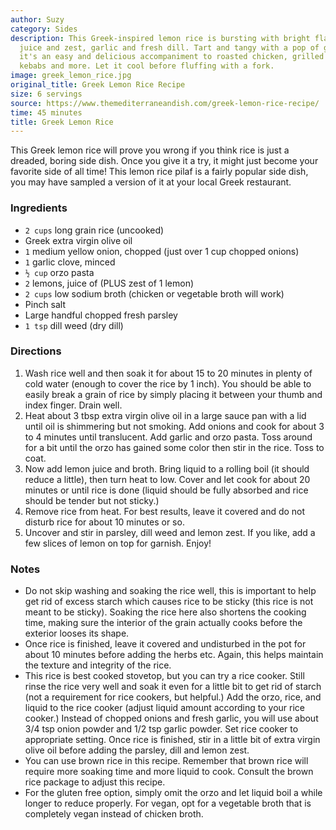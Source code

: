 ```yaml
---
author: Suzy
category: Sides
description: This Greek-inspired lemon rice is bursting with bright flavor from lemon
  juice and zest, garlic and fresh dill. Tart and tangy with a pop of green freshness,
  it's an easy and delicious accompaniment to roasted chicken, grilled seafood, lamb
  kebabs and more. Let it cool before fluffing with a fork.
image: greek_lemon_rice.jpg
original_title: Greek Lemon Rice Recipe
size: 6 servings
source: https://www.themediterraneandish.com/greek-lemon-rice-recipe/
time: 45 minutes
title: Greek Lemon Rice
---
```

This Greek lemon rice will prove you wrong if you think rice is just a dreaded, boring side dish. Once you give it a try, it might just become your favorite side of all time! This lemon rice pilaf is a fairly popular side dish, you may have sampled a version of it at your local Greek restaurant.

### Ingredients

* `2 cups` long grain rice (uncooked)
* Greek extra virgin olive oil
* `1` medium yellow onion, chopped (just over 1 cup chopped onions)
* `1` garlic clove, minced
* `½ cup` orzo pasta
* `2` lemons, juice of (PLUS zest of 1 lemon)
* `2 cups` low sodium broth (chicken or vegetable broth will work)
* Pinch salt
* Large handful chopped fresh parsley
* `1 tsp` dill weed (dry dill)

### Directions

1. Wash rice well and then soak it for about 15 to 20 minutes in plenty of cold water (enough to cover the rice by 1 inch). You should be able to easily break a grain of rice by simply placing it between your thumb and index finger. Drain well.
2. Heat about 3 tbsp extra virgin olive oil in a large sauce pan with a lid until oil is shimmering but not smoking.  Add onions and cook for about 3 to 4 minutes until translucent. Add garlic and orzo pasta. Toss around for a bit until the orzo has gained some color then stir in the rice. Toss to coat.
3. Now add lemon juice and broth. Bring liquid to a rolling boil (it should reduce a little), then turn heat to low. Cover and let cook for about 20 minutes or until rice is done (liquid should be fully absorbed and rice should be tender but not sticky.)
4. Remove rice from heat. For best results, leave it covered and do not disturb rice for about 10 minutes or so.
5. Uncover and stir in parsley, dill weed and lemon zest. If you like, add a few slices of lemon on top for garnish. Enjoy!

### Notes

* Do not skip washing and soaking the rice well, this is important to help get rid of excess starch which causes rice to be sticky (this rice is not meant to be sticky). Soaking the rice here also shortens the cooking time, making sure the interior of the grain actually cooks before the exterior looses its shape.
* Once rice is finished, leave it covered and undisturbed in the pot for about 10 minutes before adding the herbs etc. Again, this helps maintain the texture and integrity of the rice.
* This rice is best cooked stovetop, but you can try a rice cooker. Still rinse the rice very well and soak it even for a little bit to get rid of starch (not a requirement for rice cookers, but helpful.) Add the orzo, rice, and liquid to the rice cooker (adjust liquid amount according to your rice cooker.) Instead of chopped onions and fresh garlic, you will use about 3/4 tsp onion powder and 1/2 tsp garlic powder. Set rice cooker to appropriate setting. Once rice is finished, stir in a little bit of extra virgin olive oil before adding the parsley, dill and lemon zest.
* You can use brown rice in this recipe. Remember that brown rice will require more soaking time and more liquid to cook. Consult the brown rice package to adjust this recipe.
* For the gluten free option, simply omit the orzo and let liquid boil a while longer to reduce properly. For vegan, opt for a vegetable broth that is completely vegan instead of chicken broth.